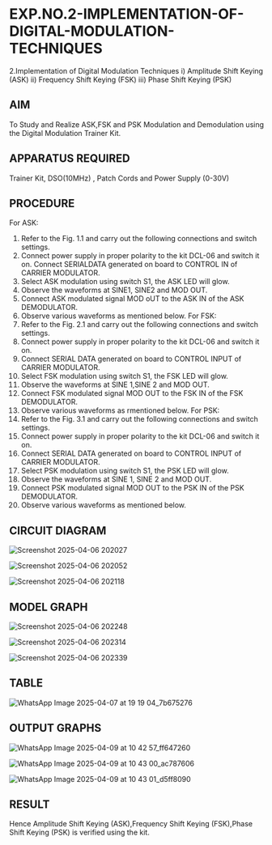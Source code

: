 # EXP.NO.2-IMPLEMENTATION-OF-DIGITAL-MODULATION-TECHNIQUES
2.Implementation of Digital Modulation Techniques
    i) Amplitude Shift Keying (ASK)
    ii) Frequency Shift Keying (FSK)
    iii) Phase Shift Keying (PSK)

## AIM    
 To Study and Realize ASK,FSK and PSK Modulation and Demodulation using the Digital Modulation Trainer Kit. 
## APPARATUS REQUIRED
Trainer Kit, DSO(10MHz) , Patch Cords and Power Supply (0-30V)   
## PROCEDURE
For ASK: 
1. Refer to the Fig. 1.1 and carry out the following connections and switch settings. 
2. Connect power supply in proper polarity to the kit DCL-06 and switch it on. Connect SERIALDATA generated on board to CONTROL IN of CARRIER MODULATOR. 
3. Select ASK modulation using switch S1, the ASK LED will glow. 
4. Observe the waveforms at SINE1, SINE2 and MOD OUT. 
5. Connect ASK modulated signal MOD oUT to the ASK IN of the ASK DEMODULATOR. 
6. Observe various waveforms as mentioned below. 
For FSK: 
1. Refer to the Fig. 2.1 and carry out the following connections and switch settings. 
2. Connect power supply in proper polarity to the kit DCL-06 and switch it on. 
3. Connect SERIAL DATA generated on board to CONTROL INPUT of CARRIER MODULATOR. 
4. Select FSK modulation using switch S1, the FSK LED will glow. 
5. Observe the waveforms at SINE 1,SINE 2 and MOD OUT. 
6. Connect FSK modulated signal MOD OUT to the FSK IN of the FSK DEMODULATOR. 
7. Observe various waveforms as rmentioned below. 
For PSK: 
1. Refer to the Fig. 3.1 and carry out the following connections and switch settings. 
2. Connect power supply in proper polarity to the kit DCL-06 and switch it on. 
3. Connect SERIAL DATA generated on board to CONTROL INPUT of CARRIER MODULATOR. 
4. Select PSK modulation using switch S1, the PSK LED will glow. 
5. Observe the waveforms at SINE 1, SINE 2 and MOD OUT. 
6. Connect PSK modulated signal MOD OUT to the PSK IN of the PSK DEMODULATOR. 
7. Observe various waveforms as mentioned below.

## CIRCUIT DIAGRAM
![Screenshot 2025-04-06 202027](https://github.com/user-attachments/assets/cc09497c-d33a-4dc8-9115-4918a356ed5a)

![Screenshot 2025-04-06 202052](https://github.com/user-attachments/assets/22c4b11c-8c56-4ebe-b766-4c69c26f0714)

![Screenshot 2025-04-06 202118](https://github.com/user-attachments/assets/284f40d2-7d57-48c0-b56e-31ed05375c0a)


## MODEL GRAPH
![Screenshot 2025-04-06 202248](https://github.com/user-attachments/assets/cd59be58-9b07-4d6f-b4b8-974d342ad00e)

![Screenshot 2025-04-06 202314](https://github.com/user-attachments/assets/7aa25143-bf37-4eca-8b41-61d4628ec192)

![Screenshot 2025-04-06 202339](https://github.com/user-attachments/assets/0298ec2b-779a-43f5-a287-e3a0b72b22a2)

## TABLE

![WhatsApp Image 2025-04-07 at 19 19 04_7b675276](https://github.com/user-attachments/assets/e8ef85c7-fcd1-4135-8418-7875a2fbf787)

## OUTPUT GRAPHS

![WhatsApp Image 2025-04-09 at 10 42 57_ff647260](https://github.com/user-attachments/assets/00905965-0e29-48b3-a29e-ed43401866e7)

![WhatsApp Image 2025-04-09 at 10 43 00_ac787606](https://github.com/user-attachments/assets/00f3006e-f238-4cbb-924a-9455787d2e45)

![WhatsApp Image 2025-04-09 at 10 43 01_d5ff8090](https://github.com/user-attachments/assets/c85c42e0-412e-4450-8a28-d1076ceb9f47)

## RESULT 
Hence Amplitude Shift Keying (ASK),Frequency Shift Keying (FSK),Phase Shift Keying (PSK) is verified using the kit.
